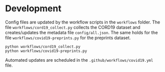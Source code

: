 # Development

Config files are updated by the workflow scripts in the `workflows` folder. The file `workflows/cord19_collect.py` collects the CORD19 dataset and creates/updates the metadata file `config/all.json`. The same holds for the file `workflows/covid19-preprints.py` for the preprints dataset.

```
python workflows/cord19_collect.py
python workflows/covid19-preprints.py
```

Automated updates are scheduled in the `.github/workflows/covid19.yml` file.
